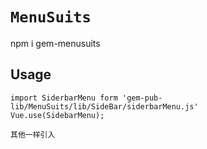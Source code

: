 # `MenuSuits`

npm i gem-menusuits
## Usage

```
import SiderbarMenu form 'gem-pub-lib/MenuSuits/lib/SideBar/siderbarMenu.js'
Vue.use(SidebarMenu);

其他一样引入

```
